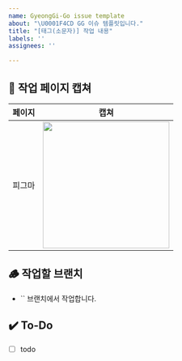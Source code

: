 ```yaml
---
name: GyeongGi-Go issue template
about: "\U0001F4CD GG 이슈 템플릿입니다."
title: "[태그(소문자)] 작업 내용"
labels: ''
assignees: ''

---
```


<!-- 작업 태그와 본인의 이름 태그를 label로 꼭 달아주세요! 본인을 assignees로 추가해주세요! -->

## 📝 작업 페이지 캡쳐
<!-- UI 구현이 아닐 경우 생략하셔도 됩니다. 생략하시는 경우 제목까지 완전히 지워주세요! -->
|    페이지    |   캡쳐   |
| :-------------: | :----------: |
| 피그마 | <img src = "" width ="250"> 

## 🪵 작업할 브랜치
- `` 브랜치에서 작업합니다.

## ✔️ To-Do
- [ ] todo
